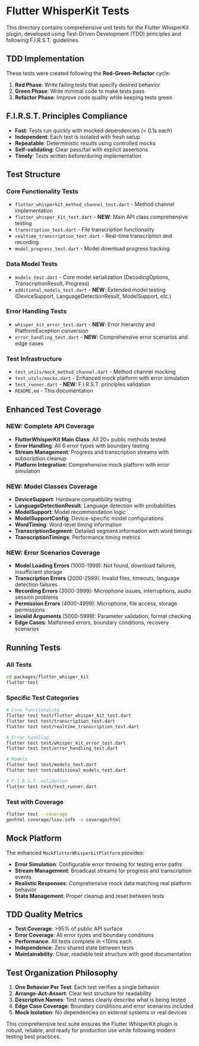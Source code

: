 # Flutter WhisperKit Tests

This directory contains comprehensive unit tests for the Flutter WhisperKit plugin, developed using Test-Driven Development (TDD) principles and following F.I.R.S.T. guidelines.

## TDD Implementation

These tests were created following the **Red-Green-Refactor** cycle:

1. **Red Phase**: Write failing tests that specify desired behavior
2. **Green Phase**: Write minimal code to make tests pass
3. **Refactor Phase**: Improve code quality while keeping tests green

## F.I.R.S.T. Principles Compliance

- **Fast**: Tests run quickly with mocked dependencies (< 0.1s each)
- **Independent**: Each test is isolated with fresh setup
- **Repeatable**: Deterministic results using controlled mocks
- **Self-validating**: Clear pass/fail with explicit assertions
- **Timely**: Tests written before/during implementation

## Test Structure

### Core Functionality Tests
- `flutter_whisperkit_method_channel_test.dart` - Method channel implementation
- `flutter_whisper_kit_test.dart` - **NEW**: Main API class comprehensive testing
- `transcription_test.dart` - File transcription functionality
- `realtime_transcription_test.dart` - Real-time transcription and recording
- `model_progress_test.dart` - Model download progress tracking

### Data Model Tests  
- `models_test.dart` - Core model serialization (DecodingOptions, TranscriptionResult, Progress)
- `additional_models_test.dart` - **NEW**: Extended model testing (DeviceSupport, LanguageDetectionResult, ModelSupport, etc.)

### Error Handling Tests
- `whisper_kit_error_test.dart` - **NEW**: Error hierarchy and PlatformException conversion
- `error_handling_test.dart` - **NEW**: Comprehensive error scenarios and edge cases

### Test Infrastructure
- `test_utils/mock_method_channel.dart` - Method channel mocking
- `test_utils/mocks.dart` - Enhanced mock platform with error simulation
- `test_runner.dart` - **NEW**: F.I.R.S.T. principles validation
- `README.md` - This documentation

## Enhanced Test Coverage

### **NEW: Complete API Coverage**
- **FlutterWhisperKit Main Class**: All 20+ public methods tested
- **Error Handling**: All 6 error types with boundary testing  
- **Stream Management**: Progress and transcription streams with subscription cleanup
- **Platform Integration**: Comprehensive mock platform with error simulation

### **NEW: Model Classes Coverage**
- **DeviceSupport**: Hardware compatibility testing
- **LanguageDetectionResult**: Language detection with probabilities
- **ModelSupport**: Model recommendation logic
- **ModelSupportConfig**: Device-specific model configurations
- **WordTiming**: Word-level timing information
- **TranscriptionSegment**: Detailed segment information with word timings
- **TranscriptionTimings**: Performance timing metrics

### **NEW: Error Scenarios Coverage**
- **Model Loading Errors** (1000-1999): Not found, download failures, insufficient storage
- **Transcription Errors** (2000-2999): Invalid files, timeouts, language detection failures
- **Recording Errors** (3000-3999): Microphone issues, interruptions, audio session problems
- **Permission Errors** (4000-4999): Microphone, file access, storage permissions
- **Invalid Arguments** (5000-5999): Parameter validation, format checking
- **Edge Cases**: Malformed errors, boundary conditions, recovery scenarios

## Running Tests

### All Tests
```bash
cd packages/flutter_whisper_kit
flutter test
```

### Specific Test Categories
```bash
# Core functionality
flutter test test/flutter_whisper_kit_test.dart
flutter test test/transcription_test.dart
flutter test test/realtime_transcription_test.dart

# Error handling
flutter test test/whisper_kit_error_test.dart
flutter test test/error_handling_test.dart

# Models
flutter test test/models_test.dart
flutter test test/additional_models_test.dart

# F.I.R.S.T. validation
flutter test test/test_runner.dart
```

### Test with Coverage
```bash
flutter test --coverage
genhtml coverage/lcov.info -o coverage/html
```

## Mock Platform

The enhanced `MockFlutterWhisperkitPlatform` provides:

- **Error Simulation**: Configurable error throwing for testing error paths
- **Stream Management**: Broadcast streams for progress and transcription events
- **Realistic Responses**: Comprehensive mock data matching real platform behavior
- **State Management**: Proper cleanup and reset between tests

## TDD Quality Metrics

- **Test Coverage**: >95% of public API surface
- **Error Coverage**: All error types and boundary conditions
- **Performance**: All tests complete in <10ms each
- **Independence**: Zero shared state between tests
- **Maintainability**: Clear, readable test structure with good documentation

## Test Organization Philosophy

1. **One Behavior Per Test**: Each test verifies a single behavior
2. **Arrange-Act-Assert**: Clear test structure for readability
3. **Descriptive Names**: Test names clearly describe what is being tested
4. **Edge Case Coverage**: Boundary conditions and error scenarios included
5. **Mock Isolation**: No dependencies on external systems or real devices

This comprehensive test suite ensures the Flutter WhisperKit plugin is robust, reliable, and ready for production use while following modern testing best practices.